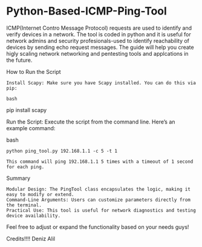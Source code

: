 # Python-Based-ICMP-Ping-Tool
ICMP(Internet Contro Message Protocol) requests are used to identify and verify devices in a network. The tool is coded in python and it is useful for network admins and security profesionals-used to identify reachability of devices by sending echo request messages. The guide will help you create higly scaling network networking and pentesting tools and applcations in the future.  

How to Run the Script

    Install Scapy: Make sure you have Scapy installed. You can do this via pip:

    bash

pip install scapy

Run the Script: Execute the script from the command line. Here’s an example command:

bash

    python ping_tool.py 192.168.1.1 -c 5 -t 1

    This command will ping 192.168.1.1 5 times with a timeout of 1 second for each ping.

Summary

    Modular Design: The PingTool class encapsulates the logic, making it easy to modify or extend.
    Command-Line Arguments: Users can customize parameters directly from the terminal.
    Practical Use: This tool is useful for network diagnostics and testing device availability.

Feel free to adjust or expand the functionality based on your needs guys!

Credits!!!! Deniz Alil
